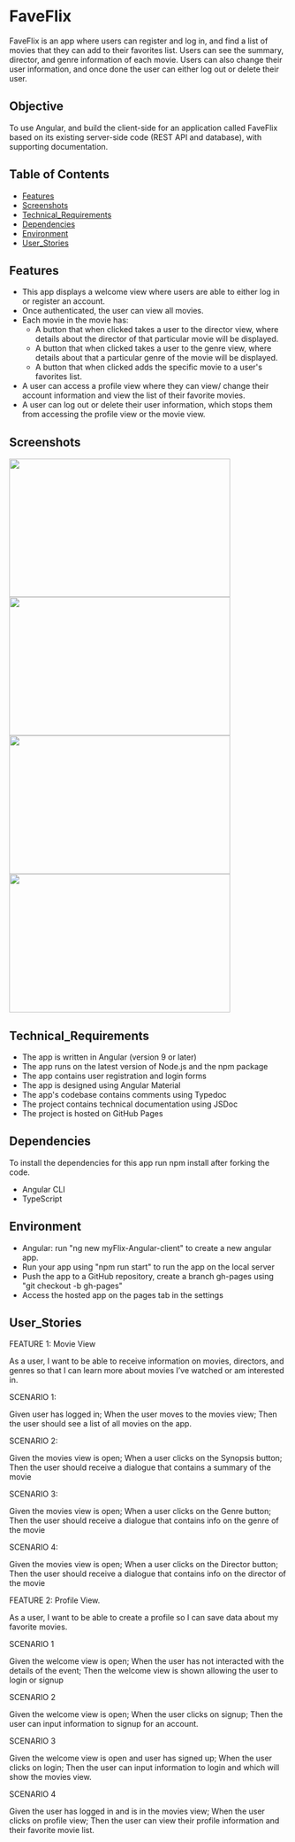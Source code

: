 # FaveFlix

FaveFlix is an app where users can register and log in, and find a list of movies that they can add to their favorites list. Users can see the summary, director, and genre information of each movie. Users can also change their user information, and once done the user can either log out or delete their user.

## Objective
To use Angular, and build the client-side for an application called FaveFlix based on
its existing server-side code (REST API and database), with supporting
documentation.

## Table of Contents
- [Features](#Features)
- [Screenshots](#Screenshots)
- [Technical_Requirements](#Technical_Requirements)
- [Dependencies](#Dependencies)
- [Environment](#Environment)
- [User_Stories](#User_Stories)

## Features
- This app displays a welcome view where users are able to either log in or register an
account.
- Once authenticated, the user can view all movies.
- Each movie in the movie has:
  - A button that when clicked takes a user to the director view, where details about the director of that particular movie will be displayed.
  - A button that when clicked takes a user to the genre view, where details about that
a particular genre of the movie will be displayed.
  - A button that when clicked adds the specific movie to a user's favorites list.
- A user can access a profile view where they can view/ change their account information and view the list of their favorite movies.
- A user can log out or delete their user information, which stops them from accessing the profile view or the movie view.

## Screenshots

<img src ="https://github.com/hakobya4/myFlix-Angular-client/assets/108638724/db4689c3-26c2-4af4-8aea-7d1030bcc2ff" width="400" height="250"/>
<img src ="https://github.com/hakobya4/myFlix-Angular-client/assets/108638724/9324a74d-bb0e-4c84-ba4f-ec71c1dc02bb" width="400" height="250"/>
<img src ="https://github.com/hakobya4/myFlix-Angular-client/assets/108638724/d9ffc8e7-54e5-4605-b41c-1e1ff768e6ed" width="400" height="250"/>
<img src ="https://github.com/hakobya4/myFlix-Angular-client/assets/108638724/dd749ba5-c84b-44e4-a553-fe70d6499f3e" width="400" height="250"/>

## Technical_Requirements
- The app is written in Angular (version 9 or later)
- The app runs on the latest version of Node.js and the npm package
- The app contains user registration and login forms
- The app is designed using Angular Material
- The app's codebase contains comments using Typedoc
- The project contains technical documentation using JSDoc
- The project is hosted on GitHub Pages

## Dependencies
To install the dependencies for this app run npm install after forking the code.
- Angular CLI
- TypeScript

## Environment
- Angular: run "ng new myFlix-Angular-client" to create a new angular app.
- Run your app using "npm run start" to run the app on the local server
- Push the app to a GitHub repository, create a branch gh-pages using "git checkout -b gh-pages"
- Access the hosted app on the pages tab in the settings

## User_Stories

FEATURE 1: Movie View

As a user, I want to be able to receive information on movies, directors, and genres so that I can learn more about movies I’ve watched or am interested in.

SCENARIO 1: 

Given user has logged in; When the user moves to the movies view; Then the user should see a list of all movies on the app.

SCENARIO 2:

Given the movies view is open; When a user clicks on the Synopsis button; Then the user should receive a dialogue that contains a summary of the movie

SCENARIO 3:

Given the movies view is open; When a user clicks on the Genre button; Then the user should receive a dialogue that contains info on the genre of the movie

SCENARIO 4:

Given the movies view is open; When a user clicks on the Director button; Then the user should receive a dialogue that contains info on the director of the movie

FEATURE 2: Profile View.

As a user, I want to be able to create a profile so I can save data about my favorite movies.

SCENARIO 1

Given the welcome view is open; When the user has not interacted with the details of the event; Then the welcome view is shown allowing the user to login or signup

SCENARIO 2

Given the welcome view is open; When the user clicks on signup; Then the user can input information to signup for an account.

SCENARIO 3

Given the welcome view is open and user has signed up; When the user clicks on login; Then the user can input information to login and which will show the movies view.

SCENARIO 4

Given the user has logged in and is in the movies view; When the user clicks on profile view; Then the user can view their profile information and their favorite movie list.

